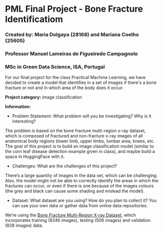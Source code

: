 # PML Final Project - Bone Fracture Identificatiom                        
### Created by: Maria Dolgaya (28168) and Mariana Coelho (25605)  
### Professor Manuel Lameiras de Figueiredo Campagnolo            
### MSc in Green Data Science, ISA, Portugal 

For our final project for the class Practical Machine Learning, we have decided to create a model that identifies in a set of images if there's a bone fracture or not and in which area of the body does it occur.

**Project category:** image classification

**Information:**
- Problem Statement: What problem will you be investigating? Why is it interesting?
  
The problem is based on the bone fracture multi-region x-ray dataset, which is composed of fractured and non-fracture x-ray images of all anatomical body regions (lower limb, upper limbs, lumbar area, knees, etc. The goal of this project is to build an image classification model (similar to the corn leaf disease detection example given in class), and maybe build a space in HuggingFace with it.

- Challenges: What are the challenges of this project?
  
There’s a large quantity of images in the data set, which can be challenging. Also, the model might not be able to correctly identify the areas in which the fractures can occur, or even if there is one because of the images colours (the grey and black can cause some shading and mislead the model).

- Dataset: What dataset are you using? How do you plan to collect it? You can use your own data or gather data from online data repositories.
  
We’re using the [Bone Fracture Multi-Region X-ray Dataset](https://www.kaggle.com/datasets/bmadushanirodrigo/fracture-multi-region-x-ray-data), which incorporates training (9246 images), testing (506 images) and validation (828 images) data.
